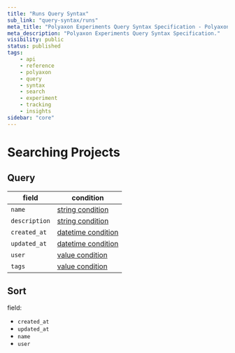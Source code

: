 ```yaml
---
title: "Runs Query Syntax"
sub_link: "query-syntax/runs"
meta_title: "Polyaxon Experiments Query Syntax Specification - Polyaxon References"
meta_description: "Polyaxon Experiments Query Syntax Specification."
visibility: public
status: published
tags:
    - api
    - reference
    - polyaxon
    - query
    - syntax
    - search
    - experiment
    - tracking
    - insights
sidebar: "core"
---
```


# Searching Projects

## Query

field                           | condition
--------------------------------|------------------
`name`                          | [string condition](/docs/core/query-syntax/#query-with-string-condition)
`description`                   | [string condition](/docs/core/query-syntax/#query-with-string-condition)
`created_at`                    | [datetime condition](/docs/core/query-syntax/#query-with-datetime-condition)
`updated_at`                    | [datetime condition](/docs/core/query-syntax/#query-with-datetime-condition)
`user`                          | [value condition](/docs/core/query-syntax/#query-with-value-condition)
`tags`                          | [value condition](/docs/core/query-syntax/#query-with-value-condition)


## Sort

field:

 * `created_at`
 * `updated_at`
 * `name`
 * `user`

